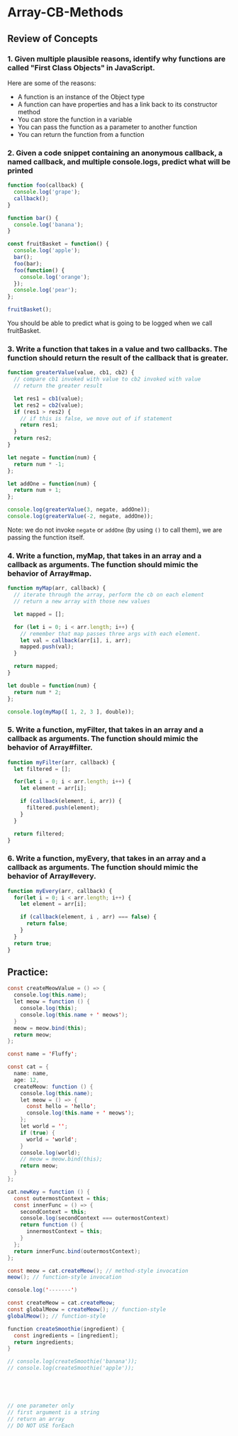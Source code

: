 # Array-CB-Methods

## Review of Concepts

### 1. Given multiple plausible reasons, identify why functions are called "First Class Objects" in JavaScript.

Here are some of the reasons:

* A function is an instance of the Object type
* A function can have properties and has a link back to its constructor method
* You can store the function in a variable
* You can pass the function as a parameter to another function
* You can return the function from a function

### 2. Given a code snippet containing an anonymous callback, a named callback, and multiple console.logs, predict what will be printed

```javascript
function foo(callback) {
  console.log('grape');
  callback();
}

function bar() {
  console.log('banana');
}

const fruitBasket = function() {
  console.log('apple');
  bar();
  foo(bar);
  foo(function() {
    console.log('orange');
  });
  console.log('pear');
};

fruitBasket();
```

You should be able to predict what is going to be logged when we call fruitBasket.

### 3. Write a function that takes in a value and two callbacks. The function should return the result of the callback that is greater.

```javascript
function greaterValue(value, cb1, cb2) {
  // compare cb1 invoked with value to cb2 invoked with value
  // return the greater result

  let res1 = cb1(value);
  let res2 = cb2(value);
  if (res1 > res2) {
    // if this is false, we move out of if statement
    return res1;
  }
  return res2;
}

let negate = function(num) {
  return num * -1;
};

let addOne = function(num) {
  return num + 1;
};

console.log(greaterValue(3, negate, addOne));
console.log(greaterValue(-2, negate, addOne));
```

Note: we do not invoke `negate` or `addOne` (by using `()` to call them), we are passing the function itself.

### 4. Write a function, myMap, that takes in an array and a callback as arguments. The function should mimic the behavior of Array#map.

```javascript
function myMap(arr, callback) {
  // iterate through the array, perform the cb on each element
  // return a new array with those new values

  let mapped = [];

  for (let i = 0; i < arr.length; i++) {
    // remember that map passes three args with each element.
    let val = callback(arr[i], i, arr); 
    mapped.push(val);
  }

  return mapped;
}

let double = function(num) {
  return num * 2;
};

console.log(myMap([ 1, 2, 3 ], double));
```

### 5. Write a function, myFilter, that takes in an array and a callback as arguments. The function should mimic the behavior of Array#filter.

```javascript
function myFilter(arr, callback) {
  let filtered = [];

  for(let i = 0; i < arr.length; i++) {
    let element = arr[i];

    if (callback(element, i, arr)) {
      filtered.push(element);
    }
  }

  return filtered;
}
```

### 6. Write a function, myEvery, that takes in an array and a callback as arguments. The function should mimic the behavior of Array#every.

```javascript
function myEvery(arr, callback) {
  for(let i = 0; i < arr.length; i++) {
    let element = arr[i];

    if (callback(element, i , arr) === false) {
      return false;
    }
  }
  return true;
}
```

## Practice:

```java
const createMeowValue = () => {
  console.log(this.name);
  let meow = function () {
    console.log(this);
    console.log(this.name + ' meows');
  }
  meow = meow.bind(this);
  return meow;
};

const name = 'Fluffy';

const cat = {
  name: name,
  age: 12,
  createMeow: function () {
    console.log(this.name);
    let meow = () => {
      const hello = 'hello';
      console.log(this.name + ' meows');
    };
    let world = '';
    if (true) {
      world = 'world';
    }
    console.log(world);
    // meow = meow.bind(this);
    return meow;
  }
};

cat.newKey = function () {
  const outermostContext = this;
  const innerFunc = () => {
    secondContext = this;
    console.log(secondContext === outermostContext)
    return function () {
      innermostContext = this;
    }
  };
  return innerFunc.bind(outermostContext);
};

const meow = cat.createMeow(); // method-style invocation
meow(); // function-style invocation

console.log('-------')

const createMeow = cat.createMeow;
const globalMeow = createMeow(); // function-style
globalMeow(); // function-style

function createSmoothie(ingredient) {
  const ingredients = [ingredient];
  return ingredients;
}

// console.log(createSmoothie('banana'));
// console.log(createSmoothie('apple'));





// one parameter only
// first argument is a string
// return an array
// DO NOT USE forEach
```
